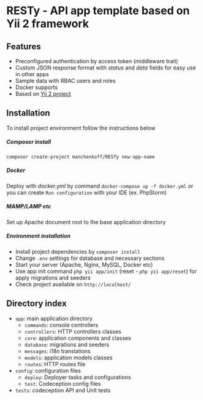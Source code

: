 # RESTy - API app template based on Yii 2 framework

## Features

- Preconfigured authentication by access token (middleware trait)
- Custom JSON response format with *status* and *data* fields for easy use in other apps
- Sample data with RBAC users and roles
- Docker supports
- Based on [Yii 2 project](https://github.com/manchenkoff/yii2-project)

## Installation
To install project environment follow the instructions below

##### Composer install
```
composer create-project manchenkoff/RESTy new-app-name
```

##### Docker
Deploy with *docker.yml* by command `docker-compose up -f docker.yml` or you can create `Run configuration` with your IDE (ex. PhpStorm)

##### MAMP/LAMP etc
Set up Apache document root to the base application directory

##### Environment installation
- Install project dependencies by `composer install`
- Change `.env` settings for database and necessary sections
- Start your server (Apache, Nginx, MySQL, Docker etc)
- Use app init command `php yii app/init` (reset - `php yii app/reset`) for apply migrations and seeders
- Check project available on `http://localhost/`

## Directory index

- `app`: main application directory
    - `commands`: console controllers
    - `controllers`: HTTP controllers classes
    - `core`: application components and classes
    - `database`: migrations and seeders
    - `messages`: i18n translations
    - `models`: application models classes
    - `routes`: HTTP routes file
- `config`: configuration files
    - `deploy`: Deployer tasks and configurations
    - `test`: Codeception config files
- `tests`: codeception API and Unit tests